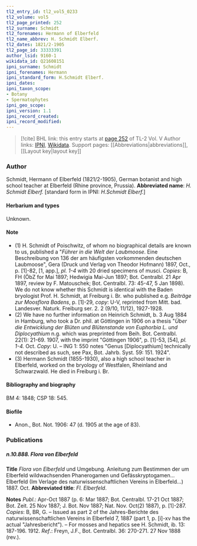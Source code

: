 ```yaml
---
tl2_entry_id: tl2_vol5_0233
tl2_volume: vol5
tl2_page_printed: 252
tl2_surname: Schmidt
tl2_forenames: Hermann of Elberfeld
tl2_name_abbrev: H. Schmidt Elberf.
tl2_dates: 1821/2-1905
tl2_page_id: 33333391
author_lsid: 9160-1
wikidata_id: Q21608151
ipni_surname: Schmidt
ipni_forenames: Hermann
ipni_standard_form: H.Schmidt Elberf.
ipni_dates: 
ipni_taxon_scope: 
- Botany
- Spermatophytes
ipni_geo_scope: 
ipni_version: 1.1
ipni_record_created: 
ipni_record_modified:
---
```


> [!cite] BHL link: this entry starts at [page 252](https://www.biodiversitylibrary.org/page/33333391) of TL-2 Vol. V
> Author links: [IPNI](https://www.ipni.org/a/9160-1), [Wikidata](https://www.wikidata.org/wiki/Q21608151). Support pages: [[Abbreviations|abbreviations]], [[Layout key|layout key]]

### Author

Schmidt, Hermann of Elberfeld (1821/2-1905), German botanist and high school teacher at Elberfeld (Rhine province, Prussia). 
**Abbreviated name**: *H. Schmidt Elberf.* \[standard form in IPNI: *H.Schmidt Elberf.*\]

#### Herbarium and types

Unknown.

#### Note

- (1) H. Schmidt of Poischwitz, of whom no biographical details are known to us, published a "*Führer in die Welt der Laubmoose*. Eine Beschreibung von 136 der am häufigsten vorkommenden deutschen Laubmoose", Gera (Druck und Verlag von Theodor Hofmann) 1897, Oct., p. \[1\]-82, \[1, app.\], *pl. 1-4* with 20 dried specimens of musci. *Copies*: B, FH (ÖbZ for Mai 1897; Hedwigia Mai-Jun 1897; Bot. Centralbl. 21 Apr 1897, review by F. Matouschek; Bot. Centralbl. 73: 45-47, 5 Jan 1898). We do not know whether this Schmidt is identical with the Baden bryologist Prof. H. Schmidt, at Freiburg i. Br. who published e.g. *Beiträge zur Moosflora Badens*, p. \[1\]-29, *copy*: U-V, reprinted from Mitt. bad. Landesver. Naturk. Freiburg ser. 2. 2 (9/10, 11/12), 1927-1928.
- (2) We have no further information on Heinrich Schmidt, b. 3 Aug 1884 in Hamburg, who took a Dr. phil. at Göttingen in 1906 on a thesis "*Über die Entwicklung der Blüten und Blütenstande von Euphorbia L. und Diplocyathium* n.g. which was preprinted from Beih. Bot. Centralbl. 22(1): 21-69. 1907, with the imprint "Göttingen 1906", p. \[1\]-53, \[54\], *pl. 1-4.* Oct. *Copy*: U. – ING 1: 550 notes "Genus \[Diplocyathium\] technically not described as such, see Pax, Bot. Jahrb. Syst. 59: 151. 1924".
- (3) Hermann Schmidt (1855-1930), also a high school teacher in Elberfeld, worked on the bryology of Westfalen, Rheinland and Schwarzwald. He died in Freiburg i. Br.

#### Bibliography and biography

BM 4: 1848; CSP 18: 545.

#### Biofile

- Anon., Bot. Not. 1906: 47 (d. 1905 at the age of 83).

### Publications

##### n.10.888. Flora von Elberfeld

**Title**
*Flora von Elberfeld* und Umgebung. Anleitung zum Bestimmen der um Elberfeld wildwachsenden Phanerogamen und Gefässkryptogamen... Elberfeld (Im Verlage des naturwissenschaftlichen Vereins in Elberfeld...) 1887. Oct.
**Abbreviated title**: *Fl. Elberfeld*.

**Notes**
*Publ*.: Apr-Oct 1887 (p. 6: Mar 1887; Bot. Centralbl. 17-21 Oct 1887; Bot. Zeit. 25 Nov 1887; J. Bot. Nov 1887; Nat. Nov. Oct(2) 1887), p. \[1\]-287. *Copies*: B, BR, G. – Issued as part 2 of the Jahres-Berichte des naturwissenschaftlichen Vereins in Elberfeld 7, 1887 (part 1, p. \[i\]-xv has the actual "Jahresbericht"). – For mosses and hepatics see H. Schmidt, ib. 13: 187-196. 1912.
*Ref*.: Freyn, J.F., Bot. Centralbl. 36: 270-271. 27 Nov 1888 (rev.).

